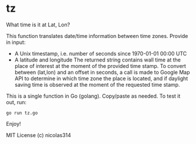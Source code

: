 # tz
What time is it at Lat, Lon?

This function translates date/time information between time zones.
Provide in input:
- A Unix timestamp, i.e. number of seconds since 1970-01-01 00:00 UTC
- A latitude and longitude
The returned string contains wall time at the place of interest at
the moment of the provided time stamp. To convert between (lat,lon) and
an offset in seconds, a call is made to Google Map API to determine
in which time zone the place is located, and if daylight saving time
is observed at the moment of the requested time stamp.

This is a single function in Go (golang). Copy/paste as needed.
To test it out, run:

    go run tz.go

Enjoy!

MIT License (c) nicolas314


